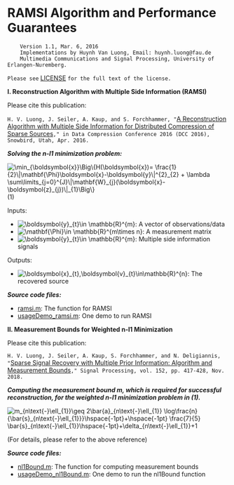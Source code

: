 # RAMSI Algorithm and Performance Guarantees

        Version 1.1, Mar. 6, 2016
        Implementations by Huynh Van Luong, Email: huynh.luong@fau.de
        Multimedia Communications and Signal Processing, University of Erlangen-Nuremberg.
        
   `Please see` [LICENSE](https://github.com/huynhlvd/ramsi/blob/master/LICENSE.md) `for the full text of the license.`

**I. Reconstruction Algorithm with Multiple Side Information (RAMSI)**

Please cite this publication:

`H. V. Luong, J. Seiler, A. Kaup, and S. Forchhammer, "`[A Reconstruction Algorithm with Multiple Side Information for Distributed Compression of Sparse Sources](http://ieeexplore.ieee.org/document/7786164/)`," in Data Compression Conference 2016 (DCC 2016), Snowbird, Utah, Apr. 2016.`

  **_Solving the _n-l1_ minimization problem:_**
  
<img src="https://latex.codecogs.com/svg.latex?\dpi{150}&space;\min_{\boldsymbol{x}}\Big\{H(\boldsymbol{x})=&space;\frac{1}{2}\|\mathbf{\Phi}\boldsymbol{x}-\boldsymbol{y}\|^{2}_{2}&space;&plus;&space;\lambda&space;\sum\limits_{j=0}^{J}\|\mathbf{W}_{j}(\boldsymbol{x}-\boldsymbol{z}_{j})\|_{1}\Big\}" title="\min_{\boldsymbol{x}}\Big\{H(\boldsymbol{x})= \frac{1}{2}\|\mathbf{\Phi}\boldsymbol{x}-\boldsymbol{y}\|^{2}_{2} + \lambda \sum\limits_{j=0}^{J}\|\mathbf{W}_{j}(\boldsymbol{x}-\boldsymbol{z}_{j})\|_{1}\Big\}"  /> (1)

Inputs:
- <img src="https://latex.codecogs.com/svg.latex?\dpi{150}&space;\boldsymbol{y}\in&space;\mathbb{R}^{m}" title="\boldsymbol{y}_{t}\in \mathbb{R}^{m}" />: A vector of observations/data <br /> 
- <img src="https://latex.codecogs.com/svg.latex?\dpi{150}&space;\mathbf{\Phi}\in&space;\mathbb{R}^{m\times&space;n}" title="\mathbf{\Phi}\in \mathbb{R}^{m\times n}" />: A measurement matrix <br />
- <img src="https://latex.codecogs.com/svg.latex?\dpi{150}&space;\boldsymbol{z}_{j}\in&space;\mathbb{R}^{n}" title="\boldsymbol{y}_{t}\in \mathbb{R}^{m}" />: Multiple side information signals <br />

Outputs:
- <img src="https://latex.codecogs.com/svg.latex?\dpi{150}&space;\boldsymbol{\hat{x}}\in\mathbb{R}^{n}" title="\boldsymbol{x}_{t},\boldsymbol{v}_{t}\in\mathbb{R}^{n}" />: The recovered source 

**_Source code files:_**  
 - [ramsi.m](https://github.com/huynhlvd/ramsi/blob/master/ramsi.m): The function for RAMSI
 - [usageDemo_ramsi.m](https://github.com/huynhlvd/ramsi/blob/master/usageDemo_ramsi.m): One demo to run RAMSI

**II. Measurement Bounds for Weighted n-l1 Minimization**

Please cite this publication:

`H. V. Luong, J. Seiler, A. Kaup, S. Forchhammer, and N. Deligiannis, "`[Sparse Signal Recovery with Multiple Prior Information: Algorithm and Measurement Bounds](https://doi.org/10.1016/j.sigpro.2018.06.019)`," Signal Processing, vol. 152, pp. 417-428, Nov. 2018.`

**_Computing the measurement bound m, which is required for successful reconstruction, for the weighted n-l1 minimization problem in (1)._**

<img src="https://latex.codecogs.com/svg.latex?m_{n\text{-}\ell_{1}}\geq&space;2\bar{a}_{n\text{-}\ell_{1}}&space;\log\frac{n}{\bar{s}_{n\text{-}\ell_{1}}}\hspace{-1pt}&plus;\hspace{-1pt}&space;\frac{7}{5}&space;\bar{s}_{n\text{-}\ell_{1}}\hspace{-1pt}&plus;\delta_{n\text{-}\ell_{1}}&plus;1" title="m_{n\text{-}\ell_{1}}\geq 2\bar{a}_{n\text{-}\ell_{1}} \log\frac{n}{\bar{s}_{n\text{-}\ell_{1}}}\hspace{-1pt}+\hspace{-1pt} \frac{7}{5} \bar{s}_{n\text{-}\ell_{1}}\hspace{-1pt}+\delta_{n\text{-}\ell_{1}}+1" />
 
 (For details, please refer to the above reference)
 
**_Source code files:_**    
- [nl1Bound.m](https://github.com/huynhlvd/ramsi/blob/master/nl1Bound.m): The function for computing measurement bounds
- [usageDemo_nl1Bound.m](https://github.com/huynhlvd/ramsi/blob/master/usageDemo_nl1Bound.m): One demo to run the nl1Bound function
